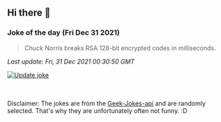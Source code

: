## Hi there 👋

### Joke of the day (Fri Dec 31 2021)
<!-- joke -->
>Chuck Norris breaks RSA 128-bit encrypted codes in milliseconds.
<!-- /joke -->

*Last update: Fri, 31 Dec 2021 00:30:50 GMT*

[![Update joke](https://github.com/nclskfm/nclskfm/actions/workflows/joke.yml/badge.svg)](https://github.com/nclskfm/nclskfm/actions/workflows/joke.yml)

<br><br>
Disclaimer: The jokes are from the [Geek-Jokes-api](https://github.com/sameerkumar18/geek-joke-api) and are randomly selected. That's why they are unfortunately often not funny. :D
